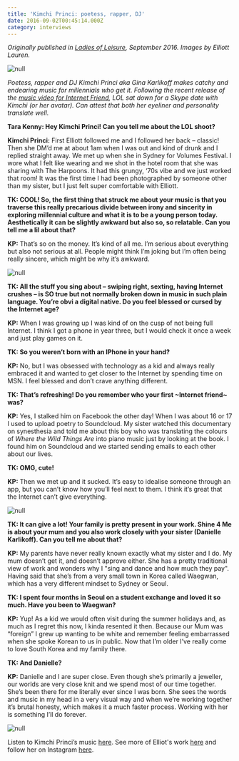 ```yaml
---
title: 'Kimchi Princi: poetess, rapper, DJ'
date: 2016-09-02T00:45:14.000Z
category: interviews
---
```

_Originally published in [Ladies of Leisure](http://soon.ladiesofleisurezine.com/), September 2016. Images by Elliott Lauren._

![null](/img/kp_01_1000.jpg)

*Poetess, rapper and DJ Kimchi Princi aka Gina Karlikoff makes catchy and endearing music for millennials who get it. Following the recent release of the [_music video for Internet Friend_](https://www.youtube.com/watch?v=uHI2CLcyFlI), LOL sat down for a Skype date with Kimchi (or her avatar). Can attest that both her eyeliner and personality translate well.*

**Tara Kenny: Hey Kimchi Princi! Can you tell me about the LOL shoot?**

**Kimchi Princi:** First Elliott followed me and I followed her back – classic! Then she DM’d me at about 1am when I was out and kind of drunk and I replied straight away. We met up when she in Sydney for Volumes Festival. I wore what I felt like wearing and we shot in the hotel room that she was sharing with The Harpoons. It had this grungy, ‘70s vibe and we just worked that room! It was the first time I had been photographed by someone other than my sister, but I just felt super comfortable with Elliott. 

**TK: COOL! So, the first thing that struck me about your music is that you traverse this really precarious divide between irony and sincerity in exploring millennial culture and what it is to be a young person today. Aesthetically it can be slightly awkward but also so, so relatable. Can you tell me a lil about that?**

**KP:** That’s so on the money. It’s kind of all me. I’m serious about everything but also not serious at all. People might think I’m joking but I’m often being really sincere, which might be why it’s awkward.

![null](/img/kp_combo_1000.jpg)

**TK: All the stuff you sing about – swiping right, sexting, having Internet crushes – is SO true but not normally broken down in music in such plain language. You’re obvi a digital native. Do you feel blessed or cursed by the Internet age?**

**KP:** When I was growing up I was kind of on the cusp of not being full Internet. I think I got a phone in year three, but I would check it once a week and just play games on it. 

**TK: So you weren’t born with an IPhone in your hand?**

**KP:** No, but I was obsessed with technology as a kid and always really embraced it and wanted to get closer to the Internet by spending time on MSN. I feel blessed and don’t crave anything different.

**TK: That’s refreshing! Do you remember who your first \~Internet friend\~ was?**

**KP:** Yes, I stalked him on Facebook the other day! When I was about 16 or 17 I used to upload poetry to Soundcloud. My sister watched this documentary on synesthesia and told me about this boy who was translating the colours of *Where the Wild Things Are* into piano music just by looking at the book. I found him on Soundcloud and we started sending emails to each other about our lives. 

**TK: OMG, cute!**

**KP:** Then we met up and it sucked. It’s easy to idealise someone through an app, but you can’t know how you’ll feel next to them. I think it’s great that the Internet can’t give everything. 

![null](/img/kp_03_1000.jpg)

**TK: It can give a lot! Your family is pretty present in your work. Shine 4 Me is about your mum and you also work closely with your sister (Danielle Karlikoff). Can you tell me about that?**

**KP:** My parents have never really known exactly what my sister and I do. My mum doesn’t get it, and doesn’t approve either. She has a pretty traditional view of work and wonders why I "sing and dance and how much they pay". Having said that she’s from a very small town in Korea called Waegwan, which has a very different mindset to Sydney or Seoul. 

**TK: I spent four months in Seoul on a student exchange and loved it so much. Have you been to Waegwan?**

**KP:** Yup! As a kid we would often visit during the summer holidays and, as much as I regret this now, I kinda resented it then. Because our Mum was “foreign” I grew up wanting to be white and remember feeling embarrassed when she spoke Korean to us in public. Now that I’m older I’ve really come to love South Korea and my family there. 

**TK: And Danielle?**

**KP:** Danielle and I are super close. Even though she’s primarily a jeweller, our worlds are very close knit and we spend most of our time together. She’s been there for me literally ever since I was born. She sees the words and music in my head in a very visual way and when we’re working together it’s brutal honesty, which makes it a much faster process. Working with her is something I’ll do forever.

![null](/img/kp_02_1000.jpg)

Listen to Kimchi Princi’s music [here](https://soundcloud.com/kimchiprinci). See more of Elliot's work [here](http://www.elliottlauren.studio/) and follow her on Instagram [here](https://www.instagram.com/elli0tt/?hl=en).
